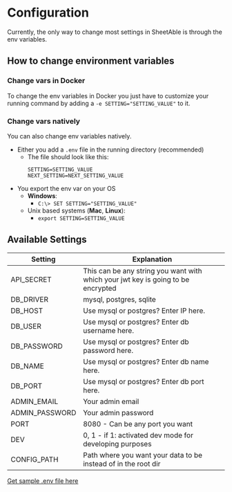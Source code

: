 # Configuration
Currently, the only way to change most settings in SheetAble is through the env variables.

## How to change environment variables

### Change vars in Docker
To change the env variables in Docker you just have to customize your running command by adding a `-e SETTING="SETTING_VALUE"` to it.

### Change vars natively
You can also change env variables natively. 
- Either you add a `.env` file in the running directory (recommended)
  - The file should look like this:
	```env
	SETTING=SETTING_VALUE
	NEXT_SETTING=NEXT_SETTING_VALUE
	```
- You export the env var on your OS
  - **Windows**:
     - `C:\> SET SETTING="SETTING_VALUE"`
   - Unix based systems (**Mac**, **Linux**):
     - `export SETTING=SETTING_VALUE`

## Available Settings
| Setting        | Explanation                                                                      |
|----------------|----------------------------------------------------------------------------------|
| API_SECRET     | This can be any string you want with which your jwt key is going to be encrypted |
| DB_DRIVER      | mysql, postgres, sqlite                                                          |
| DB_HOST        | Use mysql or postgres? Enter IP here.                                            |
| DB_USER        | Use mysql or postgres? Enter db username here.                                   |
| DB_PASSWORD    | Use mysql or postgres? Enter db password here.                                   |
| DB_NAME        | Use mysql or postgres? Enter db name here.                                       |
| DB_PORT        | Use mysql or postgres? Enter db port here.                                       |
| ADMIN_EMAIL    | Your admin email                                                                 |
| ADMIN_PASSWORD | Your admin password                                                              |
| PORT | 8080 - Can be any port you want                                                            |
| DEV | 0, 1 -  if 1: activated dev mode for developing purposes                                                              |
| CONFIG_PATH | Path where you want your data to be instead of in the root dir                                                              |
[Get sample .env file here](https://raw.githubusercontent.com/SheetAble/SheetAble-Documentations/main/static/files/.env.sample)
